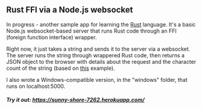 ## Rust FFI via a Node.js websocket

In progress - another sample app for learning the [Rust](https://www.rust-lang.org/) language. It's a basic Node.js websocket-based server that runs Rust code through an FFI (foreign function interface) wrapper.

Right now, it just takes a string and sends it to the server via a websocket. The server runs the string through wrappered Rust code, then returns a JSON object to the browser with details about the request and the character count of the string (based on [this](http://jakegoulding.com/rust-ffi-omnibus/string_arguments/) example).

I also wrote a Windows-compatible version, in the "windows" folder, that runs on localhost:5000.

##### Try it out: https://sunny-shore-7262.herokuapp.com/
